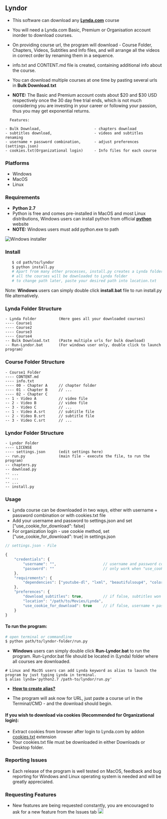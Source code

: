## Lyndor #

* This software can download any [**Lynda.com**](https://www.lynda.com) course
* You will need a Lynda.com Basic, Premium or Organisation account inorder to download courses.
* On providing course url, the program will download - Course Folder, Chapters, Videos, Subtitles and Info files, and will arrange all the videos in correct order by renaming them in a sequence.
* info.txt and CONTENT.md file is created, containing additional info about the course.
* You can download multiple courses at one time by pasting several urls in **Bulk Download.txt**

* **NOTE:** The Basic and Premium account costs about $20 and $30 USD respectively once the 30 day free trial ends, which is not much considering you are investing in your career or following your passion, thus you may get exponential returns.

```
  Features:

- Bulk Download,                        - chapters download
- subtitles download,                   - videos and subtitles renaming
- username + password combination,      - adjust preferences (settings.json)
- cookies.txt(Organizational login)     - Info files for each course
```

### Platforms

* Windows
* MacOS
* Linux

### Requirements

* **Python 2.7**
* Python is free and comes pre-installed in MacOS and most Linux distributions, Windows users can install python from official [**python**](https://www.python.org/download/releases/2.7/) website
* **NOTE:** Windows users must add python.exe to path 

![**Windows installer**](https://www.howtogeek.com/wp-content/uploads/2017/05/ximg_591a09e55df0e.png.pagespeed.gp+jp+jw+pj+ws+js+rj+rp+rw+ri+cp+md.ic.Sy31NTwaIO.png)

### Install
```bash
   $ cd path/to/lyndor
   $ python install.py
   # Apart from many other processes, install.py creates a Lynda folder inside your Videos or Movies folder
   # all the courses will be downloaded to Lynda folder
   # to change path later, paste your desired path into location.txt
```
Note: **Windows** users can simply double click **install.bat** file to run install.py file alternatively.

### Lynda Folder Structure
```
- Lynda Folder          (Here goes all your downloaded courses)
---- Course1
---- Course2
---- Course3
---- Course4
-- Bulk Download.txt    (Paste multiple urls for bulk download)
-- Run-Lyndor.bat       (For windows user only, double click to launch program)
```

### Course Folder Structure
```
- Course1 Folder
---- CONTENT.md
---- info.txt
---- 00 - Chapter A     // chapter folder
---- 01 - Chapter B     // ...
---- 02 - Chapter C
-- 1 - Video A          // video file
-- 2 - Video B          // video file
-- 3 - Video C          // ...
-- 1 - Video A.srt      // subtitle file
-- 2 - Video B.srt      // subtitle file
-- 3 - Video C.srt      // ...
```

### Lyndor Folder Structure
```
- Lyndor Folder
---- LICENSE
---- settings.json      (edit settings here)
-- run.py               (main file - execute the file, to run the program)
-- chapters.py
-- download.py
-- ...
-- ...
-- ...
-- install.py
```

### Usage

* Lynda course can be downloaded in two ways, either with username + password combination or with cookies.txt file
* Add your username and password to settings.json and set ["use_cookie_for_download": false]
* For organization login - use cookie method, set ["use_cookie_for_download": true] in settings.json

```javascript
// settings.json - File

{
    "credentials": {
        "username": "",                     // username and password combination will 
        "password": ""                      // only work when "use_cookie_for_download": false
    },
    "requirements": {
        "dependencies": ["youtube-dl", "lxml", "beautifulsoup4", "colorama"]
    },
    "preferences": {
        "download_subtitles": true,         // if false, subtitles won't be downloaded
        "location": "/path/to/Movies/Lynda",
        "use_cookie_for_download": true     // if false, username + password will be used instead
    }
}
```

#### To run the program:

```bash
# open terminal or commandline
$ python path/to/lyndor-folder/run.py
```
* **Windows** users can simply double click **Run-Lyndor.bat** to run the program. Run-Lyndor.bat file should be located in (Lynda) folder where all courses are downloaded.
```
# Linux and MacOS users can add Lynda keyword as alias to launch the program by just typing Lynda in terminal.
$ alias lynda='python2.7 /path-to/lyndor/run.py'
```
* [**How to create alias?**](https://www.moncefbelyamani.com/create-aliases-in-bash-profile-to-assign-shortcuts-for-common-terminal-commands/)

* The program will ask now for URL, just paste a course url in the Terminal/CMD - and the download should begin.

#### If you wish to download via cookies (Recommended for Organizational login):
* Extract cookies from browser after login to Lynda.com by addon [cookies.txt](https://chrome.google.com/webstore/detail/cookiestxt/njabckikapfpffapmjgojcnbfjonfjfg) extension
* Your cookies.txt file must be downloaded in either Downloads or Desktop folder.

### Reporting Issues
* Each release of the program is well tested on MacOS, feedback and bug reporting for Windows and Linux operating system is needed and will be greatly appreciated.

### Requesting Features
* New features are being requested constantly, you are encouraged to ask for a new feature from the Issues tab <img src="https://assets-cdn.github.com/favicon.ico" alt="octocat icon" width="18">